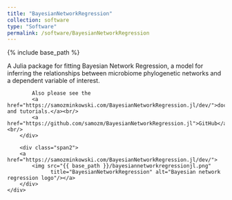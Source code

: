 ```yaml
---
title: "BayesianNetworkRegression"
collection: software
type: "Software"
permalink: /software/BayesianNetworkRegression
---
```


{% include base_path %}

<div class="container">
    <div class="row-fluid">
        <div class="span5">
            A Julia package for fitting Bayesian Network Regression, a model for inferring the relationships between microbiome phylogenetic networks and a dependent variable of interest.

            Also please see the
            <a href="https://samozminkowski.com/BayesianNetworkRegression.jl/dev/">documentation and tutorials.</a><br/>
            <a href="https://github.com/samozm/BayesianNetworkRegression.jl">GitHub</a><br/>
        </div>

        <div class="span2">
        <a href="https://samozminkowski.com/BayesianNetworkRegression.jl/dev/">
            <img src="{{ base_path }}/bayesiannetworkregressionjl.png"
                  title="BayesianNetworkRegression" alt="Bayesian network regression logo"/></a>
        </div>
    </div>
</div>
